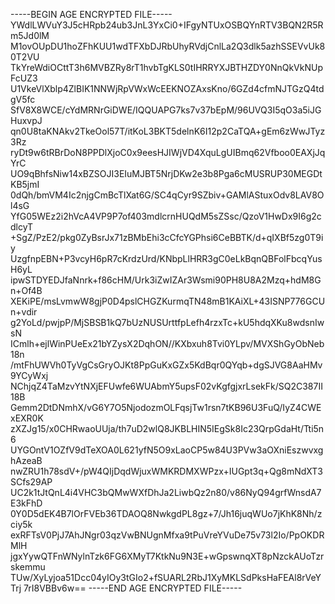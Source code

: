 -----BEGIN AGE ENCRYPTED FILE-----
YWdlLWVuY3J5cHRpb24ub3JnL3YxCi0+IFgyNTUxOSBQYnRTV3BQN2R5Rm5Jd0lM
M1ovOUpDU1hoZFhKUU1wdTFXbDJRbUhyRVdjCnlLa2Q3dlk5azhSSEVvUk80T2VU
TkYreWdiOCttT3h6MVBZRy8rT1hvbTgKLS0tIHRRYXJBTHZDY0NnQkVkNUpFcUZ3
U1VkeVlXblp4ZlBIK1NNWjRpVWxWcEEKNOZAxsKno/6GZd4cfmNJTGzQ4tdgV5fc
SfV8X8WCE/cYdMRNrGiDWE/IQQUAPG7ks7v37bEpM/96UVQ3I5qO3a5iJGHuxvpJ
qn0U8taKNAkv2TkeOol57T/itKoL3BKT5delnK6I12p2CaTQA+gEm6zWwJTyz3Rz
ryDt9w6tRBrDoN8PPDlXjoC0x9eesHJIWjVD4XquLgUIBmq62Vfboo0EAXjJqYrC
UO9qBhfsNiw14xBZSOJI3EIuMJBT5NrjDKw2e3b8Pga6cMUSRUP30MEGDtKB5jmI
0dQh/bmVM4Ic2njgCmBcTlXat6G/SC4qCyr9SZbiv+GAMlAStuxOdv8LAV8Ol4sG
YfG05WEz2i2hVcA4VP9P7of403mdlcrnHUQdM5sZSsc/QzoV1HwDx9I6g2cdlcyT
+SgZ/PzE2/pkg0ZyBsrJx71zBMbEhi3cCfcYGPhsi6CeBBTK/d+qIXBf5zg0T9iy
UzgfnpEBN+P3vcyH6pR7cKrdzUrd/KNbpLlHRR3gC0eLkBqnQBFolFbcqYusH6yL
ipwSTDYEDJfaNnrk+f86cHM/Urk3iZwIZAr3Wsmi90PH8U8A2Mzq+hdM8Gn+Of4B
XEKiPE/msLvmwW8gjP0D4pslCHGZKurmqTN48mB1KAiXL+43ISNP776GCUn+vdir
g2YoLd/pwjpP/MjSBSB1kQ7bUzNUSUrttfpLefh4rzxTc+kU5hdqXKu8wdsnIwsN
ICmlh+ejlWinPUeEx21bYZysX2DqhON//KXbxuh8Tvi0YLpv/MVXShGyObNeb18n
/mtFhUWVh0TyVgCsGryOJKt8PpGuKxGZx5KdBqr0QYqb+dgSJVG8AaHMv9YCyWxj
NChjqZ4TaMzvYtNXjEFUwfe6WUAbmY5upsF02vKgfgjxrLsekFk/SQ2C387II18B
Gemm2DtDNmhX/vG6Y7O5NjodozmOLFqsjTw1rsn7tKB96U3FuQ/IyZ4CWExEXR0K
zXZJg15/x0CHRwaoUUja/th7uD2wlQ8JKBLHIN5IEgSk8Ic23QrpGdaHt/Tti5n6
UYGOntV1OZfV9dTeXOA0L621yfN5O9xLaoCP5w84U3PVw3aOXniEszwvxghAzeaB
nwZRU1h78sdV+/pW4QIjDqdWjuxWMKRDMXWPzx+IUGpt3q+Qg8mNdXT3SCfs29AP
UC2k1tJtQnL4i4VHC3bQMwWXfDhJa2LiwbQz2n80/v86NyQ94grfWnsdA7E3kFhD
0Y0D5dEK4B7lOrFVEb36TDAOQ8NwkgdPL8gz+7/Jh16juqWUo7jKhK8Nh/zciy5k
exRFTsV0PjJ7AhJNgr03qzVwBNUgnMfxa9tPuVreYVuDe75v73l2Io/PpOKDRMlH
jgxYywQTFnWNylnTzk6FG6XMyT7KtkNu9N3E+wGpswnqXT8pNzckAUoTzrskemmu
TUw/XyLyjoa51Dcc04yIOy3tGIo2+fSUARL2RbJ1XyMKLSdPksHaFEAl8rVeYTrj
7rI8VBBv6w==
-----END AGE ENCRYPTED FILE-----
